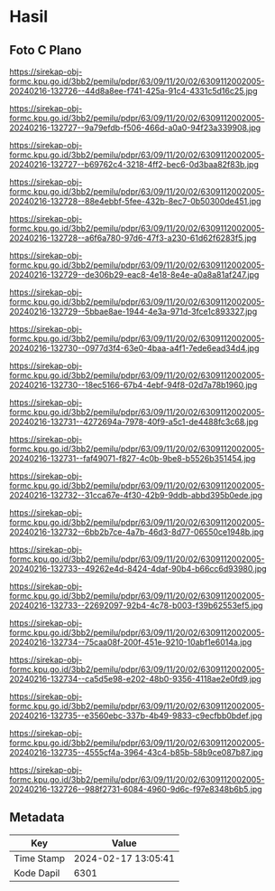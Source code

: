 # Hasil

## Foto C Plano

https://sirekap-obj-formc.kpu.go.id/3bb2/pemilu/pdpr/63/09/11/20/02/6309112002005-20240216-132726--44d8a8ee-f741-425a-91c4-4331c5d16c25.jpg

https://sirekap-obj-formc.kpu.go.id/3bb2/pemilu/pdpr/63/09/11/20/02/6309112002005-20240216-132727--9a79efdb-f506-466d-a0a0-94f23a339908.jpg

https://sirekap-obj-formc.kpu.go.id/3bb2/pemilu/pdpr/63/09/11/20/02/6309112002005-20240216-132727--b69762c4-3218-4ff2-bec6-0d3baa82f83b.jpg

https://sirekap-obj-formc.kpu.go.id/3bb2/pemilu/pdpr/63/09/11/20/02/6309112002005-20240216-132728--88e4ebbf-5fee-432b-8ec7-0b50300de451.jpg

https://sirekap-obj-formc.kpu.go.id/3bb2/pemilu/pdpr/63/09/11/20/02/6309112002005-20240216-132728--a6f6a780-97d6-47f3-a230-61d62f6283f5.jpg

https://sirekap-obj-formc.kpu.go.id/3bb2/pemilu/pdpr/63/09/11/20/02/6309112002005-20240216-132729--de306b29-eac8-4e18-8e4e-a0a8a81af247.jpg

https://sirekap-obj-formc.kpu.go.id/3bb2/pemilu/pdpr/63/09/11/20/02/6309112002005-20240216-132729--5bbae8ae-1944-4e3a-971d-3fce1c893327.jpg

https://sirekap-obj-formc.kpu.go.id/3bb2/pemilu/pdpr/63/09/11/20/02/6309112002005-20240216-132730--0977d3f4-63e0-4baa-a4f1-7ede6ead34d4.jpg

https://sirekap-obj-formc.kpu.go.id/3bb2/pemilu/pdpr/63/09/11/20/02/6309112002005-20240216-132730--18ec5166-67b4-4ebf-94f8-02d7a78b1960.jpg

https://sirekap-obj-formc.kpu.go.id/3bb2/pemilu/pdpr/63/09/11/20/02/6309112002005-20240216-132731--4272694a-7978-40f9-a5c1-de4488fc3c68.jpg

https://sirekap-obj-formc.kpu.go.id/3bb2/pemilu/pdpr/63/09/11/20/02/6309112002005-20240216-132731--faf49071-f827-4c0b-9be8-b5526b351454.jpg

https://sirekap-obj-formc.kpu.go.id/3bb2/pemilu/pdpr/63/09/11/20/02/6309112002005-20240216-132732--31cca67e-4f30-42b9-9ddb-abbd395b0ede.jpg

https://sirekap-obj-formc.kpu.go.id/3bb2/pemilu/pdpr/63/09/11/20/02/6309112002005-20240216-132732--6bb2b7ce-4a7b-46d3-8d77-06550ce1948b.jpg

https://sirekap-obj-formc.kpu.go.id/3bb2/pemilu/pdpr/63/09/11/20/02/6309112002005-20240216-132733--49262e4d-8424-4daf-90b4-b66cc6d93980.jpg

https://sirekap-obj-formc.kpu.go.id/3bb2/pemilu/pdpr/63/09/11/20/02/6309112002005-20240216-132733--22692097-92b4-4c78-b003-f39b62553ef5.jpg

https://sirekap-obj-formc.kpu.go.id/3bb2/pemilu/pdpr/63/09/11/20/02/6309112002005-20240216-132734--75caa08f-200f-451e-9210-10abf1e6014a.jpg

https://sirekap-obj-formc.kpu.go.id/3bb2/pemilu/pdpr/63/09/11/20/02/6309112002005-20240216-132734--ca5d5e98-e202-48b0-9356-4118ae2e0fd9.jpg

https://sirekap-obj-formc.kpu.go.id/3bb2/pemilu/pdpr/63/09/11/20/02/6309112002005-20240216-132735--e3560ebc-337b-4b49-9833-c9ecfbb0bdef.jpg

https://sirekap-obj-formc.kpu.go.id/3bb2/pemilu/pdpr/63/09/11/20/02/6309112002005-20240216-132735--4555cf4a-3964-43c4-b85b-58b9ce087b87.jpg

https://sirekap-obj-formc.kpu.go.id/3bb2/pemilu/pdpr/63/09/11/20/02/6309112002005-20240216-132726--988f2731-6084-4960-9d6c-f97e8348b6b5.jpg


## Metadata

| Key        | Value               |
| ---------- | ------------------- |
| Time Stamp | 2024-02-17 13:05:41 |
| Kode Dapil | 6301                |



